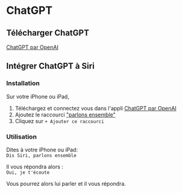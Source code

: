 # ChatGPT

## Télécharger ChatGPT

[ChatGPT par OpenAI](https://apps.apple.com/app/id6448311069)

## Intégrer ChatGPT à Siri

### Installation

Sur votre iPhone ou iPad,

1. Téléchargez et connectez vous dans l'appli [ChatGPT par OpenAI](https://apps.apple.com/app/id6448311069)
2. Ajoutez le raccourci ["parlons ensemble"](https://www.icloud.com/shortcuts/b7f39b6e1492426aa2a4f57bb47d6cae)
3. Cliquez sur `+ Ajouter ce raccourci`

### Utilisation

Dites à votre iPhone ou iPad:  
`Dis Siri, parlons ensemble`

Il vous répondra alors :  
`Oui, je t'écoute`

Vous pourrez alors lui parler et il vous répondra.
